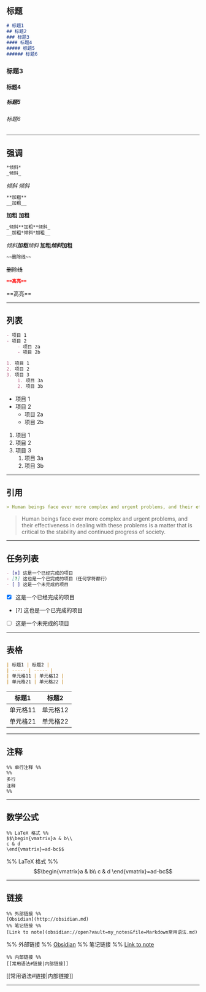 ## 标题

```md
# 标题1
## 标题2
### 标题3
#### 标题4
##### 标题5
###### 标题6
```
### 标题3
#### 标题4
##### 标题5
###### 标题6

***

## 强调

```md
*倾斜*
_倾斜_
```
*倾斜*
_倾斜_
```md
**加粗**
__加粗__
```
**加粗**
__加粗__
```md
_倾斜**加粗**倾斜_
__加粗*倾斜*加粗__
```
_倾斜**加粗**倾斜_
__加粗*倾斜*加粗__
```md
~~删除线~~
```
~~删除线~~
```md
==高亮==
```
==高亮==

***

## 列表

```md
- 项目 1
- 项目 2
	- 项目 2a
	- 项目 2b

1. 项目 1
2. 项目 2
3. 项目 3
	1. 项目 3a
	2. 项目 3b
```
- 项目 1
- 项目 2
	- 项目 2a
	- 项目 2b

1. 项目 1
2. 项目 2
3. 项目 3
	1. 项目 3a
	2. 项目 3b

***

## 引用

```md
> Human beings face ever more complex and urgent problems, and their effectiveness in dealing with these problems is a matter that is critical to the stability and continued progress of society.
```
> Human beings face ever more complex and urgent problems, and their effectiveness in dealing with these problems is a matter that is critical to the stability and continued progress of society.

***

## 任务列表

```md
- [x] 这是一个已经完成的项目
- [?] 这也是一个已完成的项目（任何字符都行）
- [ ] 这是一个未完成的项目
```
- [x] 这是一个已经完成的项目
- [?] 这也是一个已完成的项目
- [ ] 这是一个未完成的项目

***

## 表格

```md
| 标题1 | 标题2 |
| ----- | ----- |
| 单元格11 | 单元格12 |
| 单元格21 | 单元格22 |
```
| 标题1 | 标题2 |
| ----- | ----- |
| 单元格11 | 单元格12 |
| 单元格21 | 单元格22 |

***

## 注释

```
%% 单行注释 %%
%%
多行
注释
%%
```

***

## 数学公式

```
%% LaTeX 格式 %%
$$\begin{vmatrix}a & b\\
c & d
\end{vmatrix}=ad-bc$$
```
%% LaTeX 格式 %%
$$\begin{vmatrix}a & b\\
c & d
\end{vmatrix}=ad-bc$$

***

## 链接

```
%% 外部链接 %%
[Obsidian](http://obsidian.md)
%% 笔记链接 %%
[Link to note](obsidian://open?vault=my_notes&file=Markdown常用语法.md)
```
%% 外部链接 %%
[Obsidian](http://obsidian.md)
%% 笔记链接 %%
[Link to note](obsidian://open?vault=my_notes&file=常用语法.md)

```
%% 内部链接 %%
[[常用语法#链接|内部链接]]
```
[[常用语法#链接|内部链接]]

***
